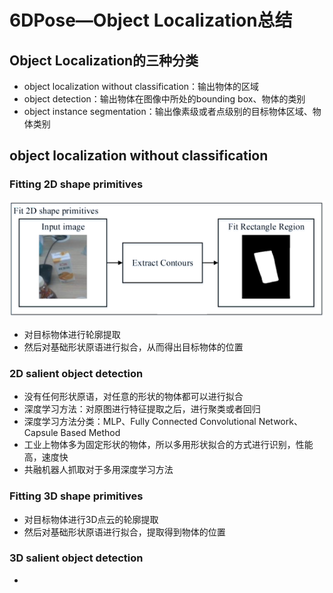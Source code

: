 # 6DPose—Object Localization总结


## Object Localization的三种分类
* object localization without classification：输出物体的区域
* object detection：输出物体在图像中所处的bounding box、物体的类别
* object instance segmentation：输出像素级或者点级别的目标物体区域、物体类别

## object localization without classification
### Fitting 2D shape primitives
![](/image_object_localization/pic1.png)
* 对目标物体进行轮廓提取
* 然后对基础形状原语进行拟合，从而得出目标物体的位置

### 2D salient object detection
* 没有任何形状原语，对任意的形状的物体都可以进行拟合
* 深度学习方法：对原图进行特征提取之后，进行聚类或者回归
* 深度学习方法分类：MLP、Fully Connected Convolutional Network、Capsule Based Method
* 工业上物体多为固定形状的物体，所以多用形状拟合的方式进行识别，性能高，速度快
* 共融机器人抓取对于多用深度学习方法

### Fitting 3D shape primitives
* 对目标物体进行3D点云的轮廓提取
* 然后对基础形状原语进行拟合，提取得到物体的位置 

### 3D salient object detection
* 

